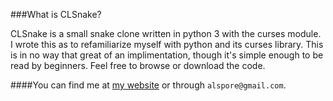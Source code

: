 ###What is CLSnake?

CLSnake is a small snake clone written in python 3 with the curses module.  I wrote this as to refamiliarize myself with python and its curses library.  This is in no way that great of an implimentation, though it's simple enough to be read by beginners.  Feel free to browse or download the code.

####You can find me at [my website](http://atimewastersparadise.com) or through `alspore@gmail.com`.
